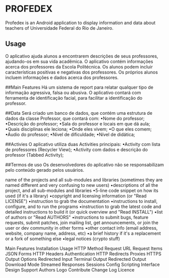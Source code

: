 # PROFEDEX

Profedex is an Android application to display information and data about teachers of Universidade Federal do Rio de Janeiro.

## Usage
O aplicativo ajuda alunos a encontrarem descrições de seus professores, ajudando-os em sua vida acadêmica. O aplicativo contém informações acerca dos professores da Escola Politécnica. Os alunos podem incluir características positivas e negativas dos professores. Os próprios alunos incluem informações e dados acerca dos professores.

##Main Features
Há um sistema de report para relatar qualquer tipo de informação agressiva, falsa ou abusiva.
O aplicativo contará com ferramenta de identificação facial, para facilitar a identificação do professor.

##Data
Será criado um banco de dados, que contém uma estrutura de dados da classe Professor, que contará com:
•Nome do professor;
•Descrição do professor;
•Sala do professor e locais em que dá aula;
•Quais disciplinas ele leciona;
•Onde eles vivem;
•O que eles comem;
•Áudio do professor;
•Nível de dificuldade;
•Nível de didática;

##Activies
O aplicativo utiliza duas Activities principais:
•Activity com lista de professores (Recycler View);
•Activity com dados e descrição do professor (Tabbed Activity);

##Termos de uso
Os desenvolvedores do aplicativo não se responsabilizam pelo conteúdo gerado pelos usuários.

name of the projects and all sub-modules and libraries (sometimes they are named different and very confusing to new users)
•descriptions of all the project, and all sub-modules and libraries
•5-line code snippet on how its used (if it's a library)
•copyright and licensing information (or "Read LICENSE") 
•instruction to grab the documentation
•instructions to install, configure, and to run the programs
•instruction to grab the latest code and detailed instructions to build it (or quick overview and "Read INSTALL")
•list of authors or "Read AUTHORS"
•instructions to submit bugs, feature requests, submit patches, join mailing list, get announcements, or join the user or dev community in other forms
•other contact info (email address, website, company name, address, etc)
•a brief history if it's a replacement or a fork of something else
•legal notices (crypto stuff)


Main Features
Installation
Usage
HTTP Method
Request URL
Request Items
JSON
Forms
HTTP Headers
Authentication
HTTP Redirects
Proxies
HTTPS
Output Options
Redirected Input
Terminal Output
Redirected Output
Download Mode
Streamed Responses
Sessions
Config
Scripting
Interface Design
Support
Authors
Logo
Contribute
Change Log
Licence
